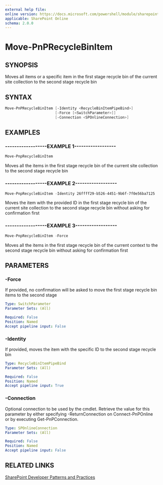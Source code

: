 ```yaml
---
external help file:
online version: https://docs.microsoft.com/powershell/module/sharepoint-pnp/move-pnprecyclebinitem
applicable: SharePoint Online
schema: 2.0.0
---
```

# Move-PnPRecycleBinItem

## SYNOPSIS
Moves all items or a specific item in the first stage recycle bin of the current site collection to the second stage recycle bin

## SYNTAX

```powershell
Move-PnPRecycleBinItem [-Identity <RecycleBinItemPipeBind>]
                       [-Force [<SwitchParameter>]]
                       [-Connection <SPOnlineConnection>]
```

## EXAMPLES

### ------------------EXAMPLE 1------------------
```powershell
Move-PnpRecycleBinItem
```

Moves all the items in the first stage recycle bin of the current site collection to the second stage recycle bin

### ------------------EXAMPLE 2------------------
```powershell
Move-PnpRecycleBinItem -Identity 26ffff29-b526-4451-9b6f-7f0e56ba7125
```

Moves the item with the provided ID in the first stage recycle bin of the current site collection to the second stage recycle bin without asking for confirmation first

### ------------------EXAMPLE 3------------------
```powershell
Move-PnpRecycleBinItem -Force
```

Moves all the items in the first stage recycle bin of the current context to the second stage recycle bin without asking for confirmation first

## PARAMETERS

### -Force
If provided, no confirmation will be asked to move the first stage recycle bin items to the second stage

```yaml
Type: SwitchParameter
Parameter Sets: (All)

Required: False
Position: Named
Accept pipeline input: False
```

### -Identity
If provided, moves the item with the specific ID to the second stage recycle bin

```yaml
Type: RecycleBinItemPipeBind
Parameter Sets: (All)

Required: False
Position: Named
Accept pipeline input: True
```

### -Connection
Optional connection to be used by the cmdlet. Retrieve the value for this parameter by either specifying -ReturnConnection on Connect-PnPOnline or by executing Get-PnPConnection.

```yaml
Type: SPOnlineConnection
Parameter Sets: (All)

Required: False
Position: Named
Accept pipeline input: False
```

## RELATED LINKS

[SharePoint Developer Patterns and Practices](https://aka.ms/sppnp)
